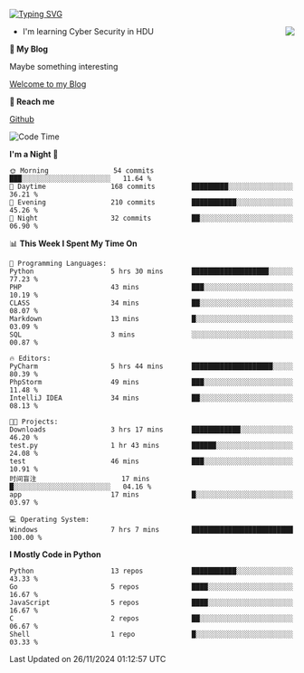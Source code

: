 [![Typing SVG](https://readme-typing-svg.herokuapp.com?font=Fira+Code&pause=1000&random=false&width=450&height=60&lines=Hello+%F0%9F%91%8B%F0%9F%8F%BB;I'm+JBNRZ)](https://git.io/typing-svg)

<a href="#">
  <img align="right" src="https://github-readme-stats.vercel.app/api?username=JBNRZ&show_icons=true&bg_color=15,f2f7fd,E0EAFC" />
</a>

- I'm learning Cyber Security in HDU

 **🌱 My Blog**

Maybe something interesting

[Welcome to my Blog](https://jbnrz.com.cn/)

 **💬 Reach me** 

[Github](https://github.com/JBNRZ)


<!--START_SECTION:waka-->
![Code Time](http://img.shields.io/badge/Code%20Time-753%20hrs%2027%20mins-blue)

**I'm a Night 🦉** 

```text
🌞 Morning                54 commits          ███░░░░░░░░░░░░░░░░░░░░░░   11.64 % 
🌆 Daytime                168 commits         █████████░░░░░░░░░░░░░░░░   36.21 % 
🌃 Evening                210 commits         ███████████░░░░░░░░░░░░░░   45.26 % 
🌙 Night                  32 commits          ██░░░░░░░░░░░░░░░░░░░░░░░   06.90 % 
```


📊 **This Week I Spent My Time On** 

```text
💬 Programming Languages: 
Python                   5 hrs 30 mins       ███████████████████░░░░░░   77.23 % 
PHP                      43 mins             ███░░░░░░░░░░░░░░░░░░░░░░   10.19 % 
CLASS                    34 mins             ██░░░░░░░░░░░░░░░░░░░░░░░   08.07 % 
Markdown                 13 mins             █░░░░░░░░░░░░░░░░░░░░░░░░   03.09 % 
SQL                      3 mins              ░░░░░░░░░░░░░░░░░░░░░░░░░   00.87 % 

🔥 Editors: 
PyCharm                  5 hrs 44 mins       ████████████████████░░░░░   80.39 % 
PhpStorm                 49 mins             ███░░░░░░░░░░░░░░░░░░░░░░   11.48 % 
IntelliJ IDEA            34 mins             ██░░░░░░░░░░░░░░░░░░░░░░░   08.13 % 

🐱‍💻 Projects: 
Downloads                3 hrs 17 mins       ████████████░░░░░░░░░░░░░   46.20 % 
test.py                  1 hr 43 mins        ██████░░░░░░░░░░░░░░░░░░░   24.08 % 
test                     46 mins             ███░░░░░░░░░░░░░░░░░░░░░░   10.91 % 
时间盲注                     17 mins             █░░░░░░░░░░░░░░░░░░░░░░░░   04.16 % 
app                      17 mins             █░░░░░░░░░░░░░░░░░░░░░░░░   03.97 % 

💻 Operating System: 
Windows                  7 hrs 7 mins        █████████████████████████   100.00 % 
```

**I Mostly Code in Python** 

```text
Python                   13 repos            ███████████░░░░░░░░░░░░░░   43.33 % 
Go                       5 repos             ████░░░░░░░░░░░░░░░░░░░░░   16.67 % 
JavaScript               5 repos             ████░░░░░░░░░░░░░░░░░░░░░   16.67 % 
C                        2 repos             ██░░░░░░░░░░░░░░░░░░░░░░░   06.67 % 
Shell                    1 repo              █░░░░░░░░░░░░░░░░░░░░░░░░   03.33 % 
```




 Last Updated on 26/11/2024 01:12:57 UTC
<!--END_SECTION:waka-->
